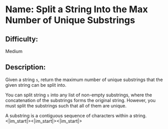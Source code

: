 # Name: Split a String Into the Max Number of Unique Substrings

## Difficulty: 
Medium

## Description: 
Given a string `s`, return the maximum number of unique substrings that the given string can be split into.

You can split string `s` into any list of non-empty substrings, where the concatenation of the substrings forms the original string. However, you must split the substrings such that all of them are unique.

A substring is a contiguous sequence of characters within a string.
<|im_start|><|im_start|><|im_start|>